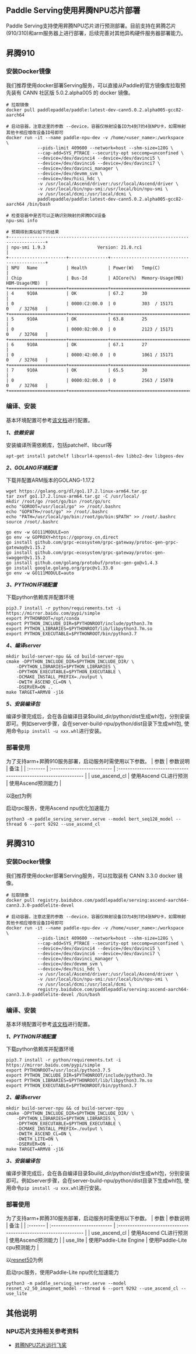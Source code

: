 ## Paddle Serving使用昇腾NPU芯片部署

Paddle Serving支持使用昇腾NPU芯片进行预测部署。目前支持在昇腾芯片(910/310)和arm服务器上进行部署，后续完善对其他异构硬件服务器部署能力。

## 昇腾910

### 安装Docker镜像
我们推荐使用docker部署Serving服务，可以直接从Paddle的官方镜像库拉取预先装有 CANN 社区版 5.0.2.alpha005 的 docker 镜像。
```
# 拉取镜像
docker pull paddlepaddle/paddle:latest-dev-cann5.0.2.alpha005-gcc82-aarch64

# 启动容器，注意这里的参数 --device，容器仅映射设备ID为4到7的4张NPU卡，如需映射其他卡相应增改设备ID号即可
docker run -it --name paddle-npu-dev -v /home/<user_name>:/workspace  \
            --pids-limit 409600 --network=host --shm-size=128G \
            --cap-add=SYS_PTRACE --security-opt seccomp=unconfined \
            --device=/dev/davinci4 --device=/dev/davinci5 \
            --device=/dev/davinci6 --device=/dev/davinci7 \
            --device=/dev/davinci_manager \
            --device=/dev/devmm_svm \
            --device=/dev/hisi_hdc \
            -v /usr/local/Ascend/driver:/usr/local/Ascend/driver \
            -v /usr/local/bin/npu-smi:/usr/local/bin/npu-smi \
            -v /usr/local/dcmi:/usr/local/dcmi \
            paddlepaddle/paddle:latest-dev-cann5.0.2.alpha005-gcc82-aarch64 /bin/bash

# 检查容器中是否可以正确识别映射的昇腾DCU设备
npu-smi info

# 预期得到类似如下的结果
+------------------------------------------------------------------------------------+
| npu-smi 1.9.3                    Version: 21.0.rc1                                 |
+----------------------+---------------+---------------------------------------------+
| NPU   Name           | Health        | Power(W)   Temp(C)                          |
| Chip                 | Bus-Id        | AICore(%)  Memory-Usage(MB)  HBM-Usage(MB)  |
+======================+===============+=============================================+
| 4     910A           | OK            | 67.2       30                               |
| 0                    | 0000:C2:00.0  | 0          303  / 15171      0    / 32768   |
+======================+===============+=============================================+
| 5     910A           | OK            | 63.8       25                               |
| 0                    | 0000:82:00.0  | 0          2123 / 15171      0    / 32768   |
+======================+===============+=============================================+
| 6     910A           | OK            | 67.1       27                               |
| 0                    | 0000:42:00.0  | 0          1061 / 15171      0    / 32768   |
+======================+===============+=============================================+
| 7     910A           | OK            | 65.5       30                               |
| 0                    | 0000:02:00.0  | 0          2563 / 15078      0    / 32768   |
+======================+===============+=============================================+
```

### 编译、安装
基本环境配置可参考[该文档](Compile_CN.md)进行配置。

***1、依赖安装***

安装编译所需依赖库，包括patchelf、libcurl等
```
apt-get install patchelf libcurl4-openssl-dev libbz2-dev libgeos-dev
```

***2、GOLANG环境配置***

下载并配置ARM版本的GOLANG-1.17.2
```
wget https://golang.org/dl/go1.17.2.linux-arm64.tar.gz
tar zxvf go1.17.2.linux-arm64.tar.gz -C /usr/local/
mkdir /root/go /root/go/bin /root/go/src
echo "GOROOT=/usr/local/go" >> /root/.bashrc
echo "GOPATH=/root/go" >> /root/.bashrc
echo "PATH=/usr/local/go/bin:/root/go/bin:$PATH" >> /root/.bashrc
source /root/.bashrc

go env -w GO111MODULE=on
go env -w GOPROXY=https://goproxy.cn,direct
go install github.com/grpc-ecosystem/grpc-gateway/protoc-gen-grpc-gateway@v1.15.2
go install github.com/grpc-ecosystem/grpc-gateway/protoc-gen-swagger@v1.15.2
go install github.com/golang/protobuf/protoc-gen-go@v1.4.3
go install google.golang.org/grpc@v1.33.0
go env -w GO111MODULE=auto
```

***3、PYTHON环境配置***

下载python依赖库并配置环境
```
pip3.7 install -r python/requirements.txt -i https://mirror.baidu.com/pypi/simple
export PYTHONROOT=/opt/conda
export PYTHON_INCLUDE_DIR=$PYTHONROOT/include/python3.7m
export PYTHON_LIBRARIES=$PYTHONROOT/lib/libpython3.7m.so
export PYTHON_EXECUTABLE=$PYTHONROOT/bin/python3.7
```

***4、编译server***

```
mkdir build-server-npu && cd build-server-npu
cmake -DPYTHON_INCLUDE_DIR=$PYTHON_INCLUDE_DIR/ \
    -DPYTHON_LIBRARIES=$PYTHON_LIBRARIES \
    -DPYTHON_EXECUTABLE=$PYTHON_EXECUTABLE \
    -DCMAKE_INSTALL_PREFIX=./output \
    -DWITH_ASCEND_CL=ON \
    -DSERVER=ON ..
make TARGET=ARMV8 -j16
```

***5、安装编译包***

编译步骤完成后，会在各自编译目录$build_dir/python/dist生成whl包，分别安装即可。例如server步骤，会在server-build-npu/python/dist目录下生成whl包, 使用命令```pip install -u xxx.whl```进行安装。

### 部署使用
为了支持arm+昇腾910服务部署，启动服务时需使用以下参数。
| 参数     | 参数说明                    | 备注                                                             |
| :------- | :-------------------------- | :--------------------------------------------------------------- |
| use_ascend_cl | 使用Ascend CL进行预测      | 使用Ascend预测能力                                      |

以[Bert](../examples/C++/PaddleNLP/bert/README_CN.md)为例

启动rpc服务，使用Ascend npu优化加速能力
```
python3 -m paddle_serving_server.serve --model bert_seq128_model --thread 6 --port 9292 --use_ascend_cl
```

## 昇腾310

### 安装Docker镜像
我们推荐使用docker部署Serving服务，可以拉取装有 CANN 3.3.0 docker 镜像。
```
# 拉取镜像
docker pull registry.baidubce.com/paddlepaddle/serving:ascend-aarch64-cann3.3.0-paddlelite-devel

# 启动容器，注意这里的参数 --device，容器仅映射设备ID为4到7的4张NPU卡，如需映射其他卡相应增改设备ID号即可
docker run -it --name paddle-npu-dev -v /home/<user_name>:/workspace  \
            --pids-limit 409600 --network=host --shm-size=128G \
            --cap-add=SYS_PTRACE --security-opt seccomp=unconfined \
            --device=/dev/davinci4 --device=/dev/davinci5 \
            --device=/dev/davinci6 --device=/dev/davinci7 \
            --device=/dev/davinci_manager \
            --device=/dev/devmm_svm \
            --device=/dev/hisi_hdc \
            -v /usr/local/Ascend/driver:/usr/local/Ascend/driver \
            -v /usr/local/bin/npu-smi:/usr/local/bin/npu-smi \
            -v /usr/local/dcmi:/usr/local/dcmi \
            registry.baidubce.com/paddlepaddle/serving:ascend-aarch64-cann3.3.0-paddlelite-devel /bin/bash

```

### 编译、安装
基本环境配置可参考[该文档](Compile_CN.md)进行配置。

***1、PYTHON环境配置***

下载python依赖库并配置环境
```
pip3.7 install -r python/requirements.txt -i https://mirror.baidu.com/pypi/simple
export PYTHONROOT=/usr/local/python3.7.5
export PYTHON_INCLUDE_DIR=$PYTHONROOT/include/python3.7m
export PYTHON_LIBRARIES=$PYTHONROOT/lib/libpython3.7m.so
export PYTHON_EXECUTABLE=$PYTHONROOT/bin/python3.7
```

***2、编译server***

```
mkdir build-server-npu && cd build-server-npu
cmake -DPYTHON_INCLUDE_DIR=$PYTHON_INCLUDE_DIR/ \
    -DPYTHON_LIBRARIES=$PYTHON_LIBRARIES \
    -DPYTHON_EXECUTABLE=$PYTHON_EXECUTABLE \
    -DCMAKE_INSTALL_PREFIX=./output \
    -DWITH_ASCEND_CL=ON \
    -DWITH_LITE=ON \
    -DSERVER=ON ..
make TARGET=ARMV8 -j16
```

***3、安装编译包***

编译步骤完成后，会在各自编译目录$build_dir/python/dist生成whl包，分别安装即可。例如server步骤，会在server-build-npu/python/dist目录下生成whl包, 使用命令```pip install -u xxx.whl```进行安装。

### 部署使用
为了支持arm+昇腾310服务部署，启动服务时需使用以下参数。
| 参数     | 参数说明                    | 备注                                                             |
| :------- | :-------------------------- | :--------------------------------------------------------------- |
| use_ascend_cl | 使用Ascend CL进行预测      | 使用Ascend预测能力                                      |
| use_lite | 使用Paddle-Lite Engine      | 使用Paddle-Lite cpu预测能力                                      |

以[resnet50](../examples/C++/PaddleClas/resnet_v2_50/README_CN.md)为例

启动rpc服务，使用Paddle-Lite npu优化加速能力
```
python3 -m paddle_serving_server.serve --model resnet_v2_50_imagenet_model --thread 6 --port 9292 --use_ascend_cl --use_lite
```

## 其他说明

### NPU芯片支持相关参考资料
* [昇腾NPU芯片运行飞桨](https://www.paddlepaddle.org.cn/documentation/docs/zh/guides/09_hardware_support/npu_docs/paddle_install_cn.html)